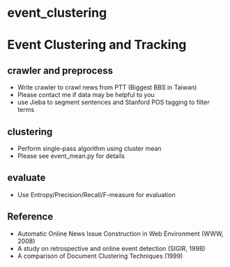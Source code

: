 # event_clustering
# Event Clustering and Tracking
## crawler and preprocess
* Write crawler to crawl news from PTT (Biggest BBS in Taiwan)
* Please contact me if data may be helpful to you
* use Jieba to segment sentences and Stanford POS tagging to filter terms
## clustering
* Perform single-pass algorithm using cluster mean
* Please see event_mean.py for details
## evaluate
* Use Entropy/Precision/Recall/F-measure for evaluation
## Reference
* Automatic Online News Issue Construction in Web Environment (WWW, 2008)
* A study on retrospective and online event detection (SIGIR, 1998)
* A comparison of Document Clustering Techniques (1999)
